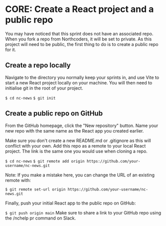 # CORE: Create a React project and a public repo

You may have noticed that this sprint does not have an associated repo. When you fork a repo from Northcoders, it will be set to private. As this project will need to be public, the first thing to do is to create a public repo for it.

## Create a repo locally
Navigate to the directory you normally keep your sprints in, and use Vite to start a new React project locally on your machine. You will then need to initialise git in the root of your project.

`$ cd nc-news`
`$ git init`

## Create a public repo on GitHub
From the GitHub homepage, click the "New repository" button.
Name your new repo with the same name as the React app you created earlier.

Make sure you don't create a new README.md or .gitignore as this will conflict with your own.
Add this repo as a remote to your local React project. The link is the same one you would use when cloning a repo.

`$ cd nc-news`
`$ git remote add origin https://github.com/your-username/nc-news.git`

Note: If you make a mistake here, you can change the URL of an existing remote with:

`$ git remote set-url origin https://github.com/your-username/nc-news.git`

Finally, push your initial React app to the public repo on GitHub:

`$ git push origin main`
Make sure to share a link to your GitHub repo using the /nchelp pr command on Slack.

